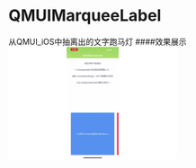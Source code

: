 # QMUIMarqueeLabel
从QMUI_iOS中抽离出的文字跑马灯
####效果展示
<img src="https://github.com/lztbwlkj/QMUIMarqueeLabel/blob/master/QMUIMarqueeLabelDemo.gif" width="300">
